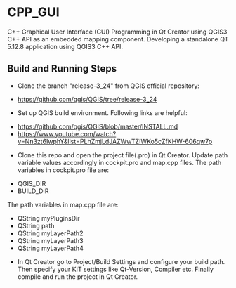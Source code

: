 # CPP_GUI
C++ Graphical User Interface (GUI) Programming in Qt Creator using QGIS3 C++ API as an embedded mapping component. 
Developing a standalone QT 5.12.8 application using QGIS3 C++ API.

## Build and Running Steps
+ Clone the branch "release-3_24" from QGIS official repository:
- https://github.com/qgis/QGIS/tree/release-3_24

+ Set up QGIS build environment. Following links are helpful:
- https://github.com/qgis/QGIS/blob/master/INSTALL.md
- https://www.youtube.com/watch?v=Nn3zt6IwphY&list=PLhZmjLdJAZWwTZIWKo5cZfKHW-606qw7p

+ Clone this repo and open the project file(.pro) in Qt Creator. Update path variable values accordingly in cockpit.pro and map.cpp files. 
The path variables in cockpit.pro file are:
- QGIS_DIR 
- BUILD_DIR

The path variables in map.cpp file are:
- QString myPluginsDir
- QString path
- QString myLayerPath2
- QString myLayerPath3
- QString myLayerPath4 

+ In Qt Creator go to Project/Build Settings and configure your build path. Then specify your KIT settings like Qt-Version, Compiler etc. 
Finally compile and run the project in Qt Creator. 
